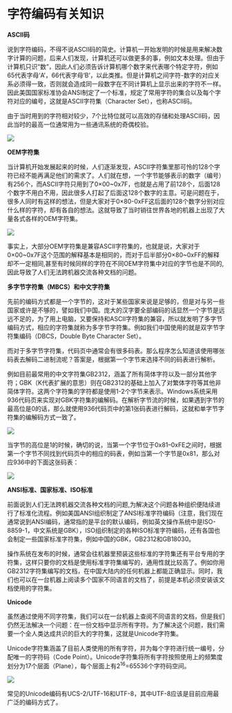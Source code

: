 # 字符编码有关知识

**ASCII码**

说到字符编码，不得不说ASCII码的简史。计算机一开始发明的时候是用来解决数字计算的问题，后来人们发现，计算机还可以做更多的事，例如文本处理。但由于计算机只识“数”，因此人们必须告诉计算机哪个数字来代表哪个特定字符，例如65代表字母‘A’，66代表字母‘B’，以此类推。但是计算机之间字符-数字的对应关系必须得一致，否则就会造成同一段数字在不同计算机上显示出来的字符不一样。因此美国国家标准协会ANSI制定了一个标准，规定了常用字符的集合以及每个字符对应的编号，这就是ASCII字符集（Character Set），也称ASCII码。

由于当时用到的字符相对较少，7个比特位就可以高效的存储和处理ASCII码，因此当时的最高一位通常用为一些通讯系统的奇偶校验。

![](http://www.techug.com/wordpress/wp-content/uploads/2014/07/63918611gw1eimi3h2z56j207m042mxl.jpg)

**OEM字符集**

当计算机开始发展起来的时候，人们逐渐发现，ASCII字符集里那可怜的128个字符已经不能再满足他们的需求了。人们就在想，一个字节能够表示的数字（编号）有256个，而ASCII字符只用到了0×00~0x7F，也就是占用了前128个，后面128个数字不用白不用，因此很多人打起了后面这128个数字的主意。可是问题在于，很多人同时有这样的想法，但是大家对于0×80-0xFF这后面的128个数字分别对应什么样的字符，却有各自的想法。这就导致了当时销往世界各地的机器上出现了大量各式各样的OEM字符集。

![](http://www.techug.com/wordpress/wp-content/uploads/2014/07/63918611gw1eimi3hkiihj207j05tt9n.jpg)

事实上，大部分OEM字符集是兼容ASCII字符集的，也就是说，大家对于0×00~0x7F这个范围的解释基本是相同的，而对于后半部分0×80~0xFF的解释却不一定相同,甚至有时候同样的字符在不同OEM字符集中对应的字节也是不同的,因此导致了人们无法跨机器交流各种文档的问题。

**多字节字符集（MBCS）和中文字符集**

先前的编码方式都是一个字节的，这对于某些国家来说是足够的，但是对与另一些国家或许是不够的，譬如我们中国。庞大的汉字要全部编码的话显然一个字节是远远不足的，为了用上电脑，又要保持和ASCII字符集的兼容，所以就发明了多字节编码方式，相应的字符集就称为多字节字符集。例如我们中国使用的就是双字节字符集编码（DBCS，Double Byte Character Set）。

而对于多字节字符集，代码页中通常会有很多码表。那么程序怎么知道该使用哪张码表去解码二进制流呢？答案是，根据第一个字节来选择不同的码表进行解析。

例如目前最常用的中文字符集GB2312，涵盖了所有简体字符以及一部分其他字符；GBK（K代表扩展的意思）则在GB2312的基础上加入了对繁体字符等其他非简体字符。这两个字符集的字符都是使用1-2个字节来表示。Windows系统采用936代码页来实现对GBK字符集的编解码。在解析字节流的时候，如果遇到字节的最高位是0的话，那么就使用936代码页中的第1张码表进行解码，这就和单字节字符集的编解码方式一致了。

![](http://www.techug.com/wordpress/wp-content/uploads/2014/07/63918611gw1eimi3ikuc2j20bk08hq4h.jpg)

当字节的高位是1的时候，确切的说，当第一个字节位于0x81–0xFE之间时，根据第一个字节不同找到代码页中的相应的码表，例如当第一个字节是0x81，那么对应936中的下面这张码表：

![](http://www.techug.com/wordpress/wp-content/uploads/2014/07/63918611gw1eimi3jdgnmj20ca0ae40i.jpg)

**ANSI标准、国家标准、ISO标准**

前面说到人们无法跨机器交流各种文档的问题,为解决这个问题各种组织便陆续进行了标准化流程。例如美国ANSI组织制定了ANSI标准字符编码（注意，我们现在通常说到ANSI编码，通常指的是平台的默认编码，例如英文操作系统中是ISO-8859-1，中文系统是GBK），ISO组织制定的各种ISO标准字符编码，还有各国也会制定一些国家标准字符集，例如中国的GBK，GB2312和GB18030。

操作系统在发布的时候，通常会往机器里预装这些标准的字符集还有平台专用的字符集，这样只要你的文档是使用标准字符集编写的，通用性就比较高了。例如你用GB2312字符集编写的文档，在中国大陆内的任何机器上都能正确显示。同时，我们也可以在一台机器上阅读多个国家不同语言的文档了，前提是本机必须安装该文档使用的字符集。

**Unicode**

虽然通过使用不同字符集，我们可以在一台机器上查阅不同语言的文档，但是我们仍然无法解决一个问题：在一份文档中显示所有字符。为了解决这个问题，我们需要一个全人类达成共识的巨大的字符集，这就是Unicode字符集。

Unicode字符集涵盖了目前人类使用的所有字符，并为每个字符进行统一编号，分配唯一的字符码（Code Point）。Unicode字符集将所有字符按照使用上的频繁度划分为17个层面（Plane），每个层面上有2<sup>16</sup>=65536个字符码空间。

![](http://www.techug.com/wordpress/wp-content/uploads/2014/07/63918611gw1eimi3k24a3j20fg068gme.jpg)

常见的Unicode编码有UCS-2/UTF-16和UTF-8，其中UTF-8应该是目前应用最广泛的编码方式了。